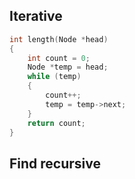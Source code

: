 ## Iterative
```cpp
int length(Node *head)
{
    int count = 0;
    Node *temp = head;
    while (temp)
    {
        count++;
        temp = temp->next;
    }
    return count;
}
```
## Find recursive